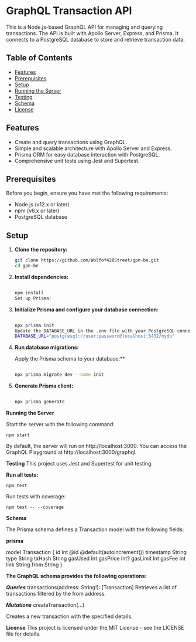 # GraphQL Transaction API

This is a Node.js-based GraphQL API for managing and querying transactions. The API is built with Apollo Server, Express, and Prisma. It connects to a PostgreSQL database to store and retrieve transaction data.

## Table of Contents

- [Features](#features)
- [Prerequisites](#prerequisites)
- [Setup](#setup)
- [Running the Server](#running-the-server)
- [Testing](#testing)
- [Schema](#schema)
- [License](#license)

## Features

- Create and query transactions using GraphQL.
- Simple and scalable architecture with Apollo Server and Express.
- Prisma ORM for easy database interaction with PostgreSQL.
- Comprehensive unit tests using Jest and Supertest.

## Prerequisites

Before you begin, ensure you have met the following requirements:

- Node.js (v12.x or later)
- npm (v6.x or later)
- PostgreSQL database

## Setup

1. **Clone the repository:**

   ```bash
   git clone https://github.com/Wolfof420Street/gpn-be.git
   cd gpn-be

2. **Install dependencies:**

    ```bash

    npm install
    Set up Prisma:

3. **Initialize Prisma and configure your database connection:**

    ```bash

    npx prisma init
    Update the DATABASE_URL in the .env file with your PostgreSQL connection string:
    DATABASE_URL="postgresql://user:password@localhost:5432/mydb"


4. **Run database migrations:**

    Apply the Prisma schema to your database:**

    ```bash

    npx prisma migrate dev --name init

5. **Generate Prisma client:**

    ```bash

    npx prisma generate

**Running the Server**

Start the server with the following command:

    npm start

By default, the server will run on http://localhost:3000. You can access the GraphQL Playground at http://localhost:3000/graphql.

**Testing**
This project uses Jest and Supertest for unit testing.

**Run all tests:**

   
    npm test
    
Run tests with coverage:


    npm test -- --coverage

**Schema**

The Prisma schema defines a Transaction model with the following fields:

**prisma**

model Transaction {
  id          Int     @id @default(autoincrement())
  timestamp   String
  type        String
  txHash      String
  gasUsed     Int
  gasPrice    Int?
  gasLimit    Int
  gasFee      Int
  link        String
  from        String
}

**The GraphQL schema provides the following operations:**


***Queries***
transactions(address: String!): [Transaction]
Retrieves a list of transactions filtered by the from address.


***Mutations***
createTransaction(...)


Creates a new transaction with the specified details.


**License**
This project is licensed under the MIT License - see the LICENSE file for details.